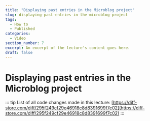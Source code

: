 ```yaml
---
title: "Displaying past entries in the Microblog project"
slug: displaying-past-entries-in-the-microblog-project
tags:
  - How to
  - Published
categories:
  - Video
section_number: 7
excerpt: An excerpt of the lecture's content goes here.
draft: false
---
```


# Displaying past entries in the Microblog project

::: tip
List of all code changes made in this lecture: [https://diff-store.com/diff/295f249cf29e46918c8d8391699f7c02](https://diff-store.com/diff/295f249cf29e46918c8d8391699f7c02)
:::